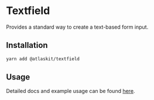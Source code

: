 # Textfield

Provides a standard way to create a text-based form input.

## Installation

```sh
yarn add @atlaskit/textfield
```

## Usage

Detailed docs and example usage can be found [here](https://atlaskit.atlassian.com/packages/design-system/textfield).

